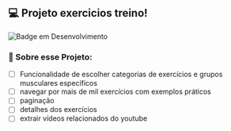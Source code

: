 ## 💻  Projeto exercicios treino!

![Badge em Desenvolvimento](http://img.shields.io/static/v1?label=STATUS&message=EM%20DESENVOLVIMENTO&color=GREEN&style=for-the-badge)
### 💪 Sobre esse Projeto:


- [ ] Funcionalidade de escolher categorias de exercícios e grupos musculares específicos
- [ ] navegar por mais de mil exercícios com exemplos práticos
- [ ] paginação
- [ ] detalhes dos exercícios
- [ ]  extrair vídeos relacionados do youtube
